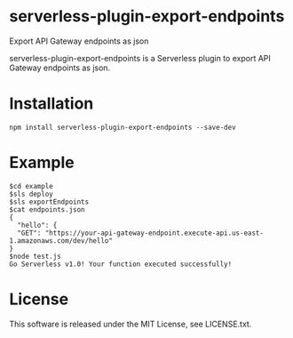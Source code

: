 serverless-plugin-export-endpoints
===============
Export API Gateway endpoints as json

serverless-plugin-export-endpoints is a Serverless plugin to export API Gateway endpoints as json.


Installation
===============

    npm install serverless-plugin-export-endpoints --save-dev

Example
===============

    $cd example
    $sls deploy
    $sls exportEndpoints
    $cat endpoints.json
    {
      "hello": {
      "GET": "https://your-api-gateway-endpoint.execute-api.us-east-1.amazonaws.com/dev/hello"
    }
    $node test.js
    Go Serverless v1.0! Your function executed successfully!

License
===============
This software is released under the MIT License, see LICENSE.txt.
